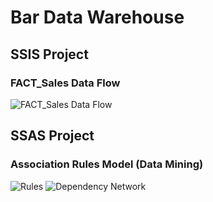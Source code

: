# Bar Data Warehouse
## SSIS Project
### FACT_Sales Data Flow
![FACT_Sales Data Flow](https://github.com/FangLee2003/Bar-Data-Warehouse/assets/75077747/365c491e-5269-40fc-80ca-af5d8ba384a0)
## SSAS Project
### Association Rules Model (Data Mining)
![Rules](https://github.com/FangLee2003/Bar-Data-Warehouse/assets/75077747/ee0fc1e0-6441-4f59-b371-48328c31eb89)
![Dependency Network](https://github.com/FangLee2003/Bar-Data-Warehouse/assets/75077747/f37d5913-1b7c-46bf-9689-454d6925b927)

